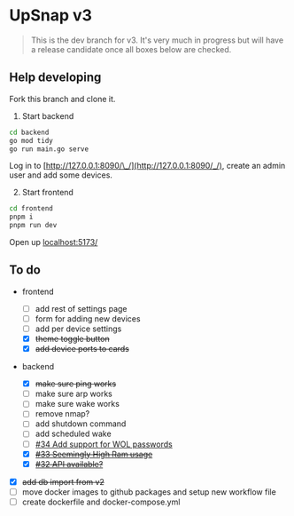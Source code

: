 # UpSnap v3

> This is the dev branch for v3. It's very much in progress but will have a release candidate once all boxes below are checked.

## Help developing

Fork this branch and clone it.

1. Start backend

```sh
cd backend
go mod tidy
go run main.go serve
```

Log in to [http://127.0.0.1:8090/\_/](http://127.0.0.1:8090/_/), create an admin user and add some devices.

2. Start frontend

```sh
cd frontend
pnpm i
pnpm run dev
```

Open up [localhost:5173/](localhost:5173/)

## To do

- frontend

  - [ ] add rest of settings page
  - [ ] form for adding new devices
  - [ ] add per device settings
  - [x] ~~theme toggle button~~
  - [x] ~~add device ports to cards~~

- backend

  - [x] ~~make sure ping works~~
  - [ ] make sure arp works
  - [ ] make sure wake works
  - [ ] remove nmap?
  - [ ] add shutdown command
  - [ ] add scheduled wake
  - [ ] [#34 Add support for WOL passwords](https://github.com/seriousm4x/UpSnap/issues/34)
  - [x] [~~#33 Seemingly High Ram usage~~](https://github.com/seriousm4x/UpSnap/issues/33)
  - [x] [~~#32 API available?~~](https://github.com/seriousm4x/UpSnap/issues/32)

- [x] ~~add db import from v2~~
- [ ] move docker images to github packages and setup new workflow file
- [ ] create dockerfile and docker-compose.yml
